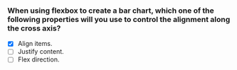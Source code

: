 ### When using flexbox to create a bar chart, which one of the following properties will you use to control the alignment along the cross axis?

- [x] Align items.
- [ ] Justify content.
- [ ] Flex direction.
